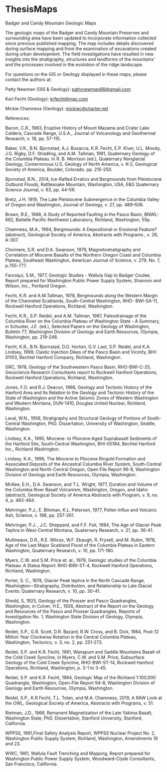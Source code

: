 # ThesisMaps
Badger and Candy Mountain Geologic Maps


The geologic maps of the Badger and Candy Mountain Preserves and surrounding area have been updated to incorporate information collected since previous published mapping. The map includes details discovered during surface mapping and from the examination of excavations created during urban development. The field investigations have resulted in new insights into the stratigraphy, structures and landforms of the mountains' and the processes involved in the evolution of the ridge landscape.


For questions on the GIS or Geology displayed in these maps, please contact the authors at:

Patty Newman (GIS & Geology):
pattynewman88@gmail.com

Karl Fecht (Geology): 
krfecht@mac.com 

Mickie Chamness (Geology): 
mickiec@charter.net 



References: 

Bacon, C.R., 1983, Eruptive History of Mount Mazama and Crater Lake Caldera, Cascade Range, U.S.A., Journal of Volcanology and Geothermal Research, v. 18, pp. 57-115.

Baker, V.R., B.N. Bjornstad, A.J. Busacca, K.R. Fecht, E.P. Kiver, U.L. Moody, J.G. Rigby, D.F. Stradling, and A.M. Tallman, 1991, Quaternary Geology of the Columbia Plateau. In R. B. Morrison (ed.), Quaternary Nonglacial Geology, Conterminous U.S. Geology of North America, v. K-2, Geological Society of America, Boulder, Colorado. pp. 215-250.

Bjornstad, B.N., 2014, Ice-Rafted Erratics and Bergmounds from Pleistocene Outburst Floods, Rattlesnake Mountain, Washington, USA, E&G Quaternary Science Journal, v. 63, pp. 44–59.

Bretz, J H. 1919, The Late Pleistocene Submergence in the Columbia Valley of Oregon and Washington, Journal of Geology, v. 27, pp. 489–506.

Brown, R.E., 1968, A Study of Reported Faulting in the Pasco Basin, BNWL-662, Battelle Pacific Northwest Laboratory, Richland, Washington, 55p.

Chamness, M.A., 1994, Bergmounds: A Depositional or Erosional Feature? (abstract), Geological Society of America, Abstracts with Programs , v. 26, A-307.

Choiniere, S.R. and D.A. Swanson, 1979, Magnetostratigraphy and Correlation of Miocene Basalts of the Northern Oregon Coast and Columbia Plateau, Southeast Washington, American Journal of Science, v. 279, No. 7, p.755-777.

Farooqui, S.M., 1977, Geologic Studies - Wallula Gap to Badger Coulee, Report prepared for Washington Public Power Supply System, Shannon and Wilson, Inc., Portland Oregon.

Fecht, K.R. and A.M.Tallman, 1978, Bergmounds along the Western Margin of the Channeled Scablands, South-Central Washington, RHO- BWI-SA-11, Rockwell Hanford Operations, Richland, Washington.

Fecht, K.R., S.P. Reidel, and A.M. Tallman, 1987, Paleodrainage of the Columbia River on the Columbia Plateau of Washington State - A Summary, in Schuster, J.E .(ed.), Selected Papers on the Geology of Washington, Bulletin 77, Washington Division of Geology and Earth Resources, Olympia, Washington, pp. 219-248.

Fecht, K.R., B.N. Bjornstad, D.G. Horton, G.V. Last, S.P. Reidel, and K.A. Lindsey, 1999, Clastic Injection Dikes of the Pasco Basin and Vicinity, BHI-01103, Bechtel Hanford Company, Richland, Washington.

GRC, 1978, Geology of the Southwestern Pasco Basin, RHO-BWI-C-25, Geoscience Research Consultants report to Rockwell Hanford Operations, Rockwell Hanford Operations, Richland, Washington.

Jones, F.O. and R.J. Deacon, 1966, Geology and Tectonic History of the Hanford Area and Its Relation to the Geology and Tectonic History of the State of Washington and the Active Seismic Zones of Western Washington and Western Montana, DUN-1410, Douglas United Nuclear, Richland, Washington.

Laval, W.N., 1956, Stratigraphy and Structural Geology of Portions of South-Central Washington, PhD. Dissertation, University of Washington, Seattle, Washington.

Lindsey, K.A., 1995, Miocene‐ to Pliocene‐Aged Suprabasalt Sediments of the Hanford Site, South‐Central Washington, BHI-00184, Bechtel Hanford Inc., Richland Washington.

Lindsey, K.A., 1996, The Miocene to Pliocene Ringold Formation and Associated Deposits of the Ancestral Columbia River System, South-Central Washington and North-Central Oregon, Open File Report 96-8, Washington Division of Geology and Earth Resources, Olympia, Washington.

McKee, E.H., D.A. Swanson, and T.L. Wright, 1977, Duration and Volume of the Columbia River Basalt Volcanism, Washington, Oregon, and Idaho (abstract), Geological Society of America Abstracts with Program, v. 9, no. 4, p. 463-464.

Mehringer, P.J., E. Blinman, K.L. Petersen, 1977, Pollen Influx and Volcanic Ash, Science, v. 198, pp. 257-261.

Mehringer, P.J. , J.C. Sheppard, and F.F. Foit, 1984, The Age of Glacier Peak Tephra in West-Central Montana, Quaternary Research, v. 21, pp. 36-41.

Mullineaux, D.R., R.E. Wilcox, W.F. Ebaugh, R. Fryxell, and M. Rubin, 1978, Age of the Last Major Scabland Flood of the Columbia Plateau in Eastern Washington, Quaternary Research, v. 10, pp. 171-180.

Myers, C.W. and S.M. Price et. al., 1979, Geologic studies of the Columbia Plateau: A Status Report: RHO-BWI-ST-4, Rockwell Hanford Operations, Richland, Washington.

Porter, S. C., 1978, Glacier Peak tephra in the North Cascade Range, Washington—Stratigraphy, Distribution, and Relationship to Late Glacial Events: Quaternary Research, v. 10, pp. 30–41.

Shedd, S, 1925, Geology of the Prosser and Pasco Quadrangles, Washington, in Culver, H.E., 1926, Abstract of the Report on the Geology and Resources of the Pasco and Prosser Quadrangles, Reports of Investigation No. 1, Washington State Division of Geology, Olympia, Washington.

Reidel, S.P., G.R. Scott, D.R. Bazard, R.W. Cross, and B. Dick, 1984, Post-12 Million Year Clockwise Rotation in the Central Columbia Plateau, Washington, Tectonics, v. 3, no. 2, pp. 251-273.

Reidel, S.P. and K.R. Fecht, 1981, Wanapum and Saddle Mountains Basalt of the Cold Creek Syncline, in Myers, C.W. and S.M. Price, Subsurface Geology of the Cold Creek Syncline, RHO-BWI-ST-14, Rockwell Hanford Operations, Richland, Washington, p. 3-1 to 3-45.

Reidel, S.P. and K.R. Fecht, 1994, Geologic Map of the Richland 1:100,000 Quadrangle, Washington, Open-File Report 94-8, Washington Division of Geology and Earth Resources, 
Olympia, Washington.

Reidel, S.P., K.R Fecht, T.L. Tolan, and M.A. Chamness, 2019, A RAW Look at the OWL, Geological Society of America, Abstracts with Programs, v. 51.

Rietman, J.D., 1966, Remanent Magnetization of the Late Yakima Basalt, Washington State,   PhD. Dissertation, Stanford University, Stanford, California.

WPPSS, 1981,Final Safety Analysis Report, WPPSS Nuclear Project No. 2, Washington Public Supply System, Richland, Washington, Amendments 18 and 23.

WWC, 1981, Wallula Fault Trenching and Mapping, Report prepared for Washington Public Power Supply System, Woodward-Clyde Consultants, San Francisco, California.
